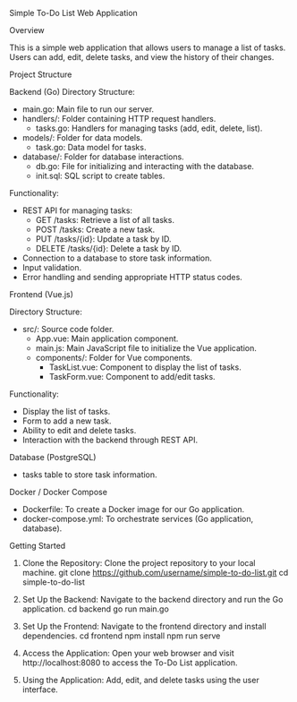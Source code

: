 
Simple To-Do List Web Application

Overview

This is a simple web application that allows users to manage a list of tasks. Users can add, edit, delete tasks, and view the history of their changes.

Project Structure


Backend (Go)
Directory Structure:
- main.go: Main file to run our server.
- handlers/: Folder containing HTTP request handlers.
  - tasks.go: Handlers for managing tasks (add, edit, delete, list).
- models/: Folder for data models.
  - task.go: Data model for tasks.
- database/: Folder for database interactions.
  - db.go: File for initializing and interacting with the database.
  - init.sql: SQL script to create tables.

Functionality:
- REST API for managing tasks:
  - GET /tasks: Retrieve a list of all tasks.
  - POST /tasks: Create a new task.
  - PUT /tasks/{id}: Update a task by ID.
  - DELETE /tasks/{id}: Delete a task by ID.
- Connection to a database to store task information.
- Input validation.
- Error handling and sending appropriate HTTP status codes.

Frontend (Vue.js)

Directory Structure:
- src/: Source code folder.
  - App.vue: Main application component.
  - main.js: Main JavaScript file to initialize the Vue application.
  - components/: Folder for Vue components.
    - TaskList.vue: Component to display the list of tasks.
    - TaskForm.vue: Component to add/edit tasks.

Functionality:
- Display the list of tasks.
- Form to add a new task.
- Ability to edit and delete tasks.
- Interaction with the backend through REST API.

Database (PostgreSQL)

- tasks table to store task information.

Docker / Docker Compose

- Dockerfile: To create a Docker image for our Go application.
- docker-compose.yml: To orchestrate services (Go application, database).

Getting Started

1. Clone the Repository: Clone the project repository to your local machine.
   git clone https://github.com/username/simple-to-do-list.git
   cd simple-to-do-list

2. Set Up the Backend: Navigate to the backend directory and run the Go application.
   cd backend
   go run main.go

3. Set Up the Frontend: Navigate to the frontend directory and install dependencies.
   cd frontend
   npm install
   npm run serve

4. Access the Application: Open your web browser and visit http://localhost:8080 to access the To-Do List application.

5. Using the Application: Add, edit, and delete tasks using the user interface.



